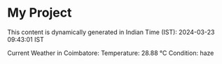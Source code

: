# My Project

This content is dynamically generated in Indian Time (IST): 2024-03-23 09:43:01 IST


Current Weather in Coimbatore:
Temperature: 28.88 °C
Condition: haze
